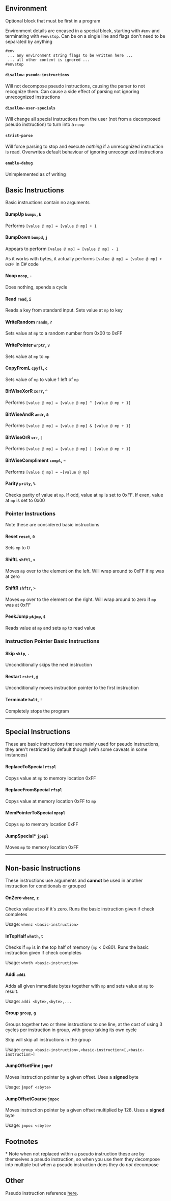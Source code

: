 ﻿## Environment
Optional block that must be first in a program

Environment details are encased in a special block, starting with `#env` and terminating with `#envstop`. Can be on a single line and
flags don't need to be separated by anything

```
#env
 ... any environment string flags to be written here ...
 ... all other content is ignored ...
#envstop
```


#### `disallow-pseudo-instructions`
Will not decompose pseudo instructions, causing the parser to not recognize them.
Can cause a side effect of parsing not ignoring unrecognized instructions

#### `disallow-user-specials`
Will change all special instructions from the user (not from a decomposed pseudo instruction) to turn into
a `noop`

#### `strict-parse`
Will force parsing to stop and execute *nothing* if a unrecognized instruction is read.
Overwrites default behaviour of ignoring unrecognized instructions

#### `enable-debug`
Unimplemented as of writing

## Basic Instructions
Basic instructions contain no arguments

#### BumpUp `bumpu`, `k`
Performs `[value @ mp] = [value @ mp] + 1`

#### BumpDown `bumpd`, `j`
Appears to perform `[value @ mp] = [value @ mp] - 1`

As it works with bytes, it actually performs `[value @ mp] = [value @ mp] + 0xFF` in C# code

#### Noop `noop`, `-`
Does nothing, spends a cycle

#### Read `read`, `i`
Reads a key from standard input. Sets value at `mp` to key

#### WriteRandom `randm`, `?`
Sets value at `mp` to a random number from 0x00 to 0xFF

#### WritePointer `wrptr`, `v`
Sets value at `mp` to `mp`

#### CopyFromL `cpyfl`, `c`
Sets value of `mp` to value 1 left of `mp`

#### BitWiseXorR `xorr`, `^`
Performs `[value @ mp] = [value @ mp] ^ [value @ mp + 1]`

#### BitWiseAndR `andr`, `&`
Performs `[value @ mp] = [value @ mp] & [value @ mp + 1]`

#### BitWiseOrR `orr`, `|`
Performs `[value @ mp] = [value @ mp] | [value @ mp + 1]`

#### BitWiseCompliment `compl`, `~`
Performs `[value @ mp] = ~[value @ mp]`

#### Parity `prity`, `%`
Checks parity of value at `mp`.
If odd, value at `mp` is set to 0xFF.
If even, value at `mp` is set to 0x00

### Pointer Instructions
Note these are considered basic instructions

#### Reset `reset`, `0`
Sets `mp` to 0

#### ShiftL `shftl`, `<`
Moves `mp` over to the element on the left. Will wrap around to 0xFF if `mp` was at zero

#### ShiftR `shftr`, `>`
Moves `mp` over to the element on the right. Will wrap around to zero if `mp` was at 0xFF

#### PeekJump `pkjmp`, `$`
Reads value at `mp` and sets `mp` to read value

### Instruction Pointer Basic Instructions

#### Skip `skip`, `.`
Unconditionally skips the next instruction

#### Restart `rstrt`, `@`
Unconditionally moves instruction pointer to the first instruction

#### Terminate `halt`, `!`
Completely stops the program

---

## Special Instructions
These are basic instructions that are mainly used for pseudo instructions, they aren't restricted by default though (with some caveats in some instances)

#### ReplaceToSpecial `rtspl`
Copys value at `mp` to memory location 0xFF

#### ReplaceFromSpecial `rfspl`
Copys value at memory location 0xFF to `mp`

#### MemPointerToSpecial `mpspl`
Copys `mp` to memory location 0xFF

#### JumpSpecial\* `jpspl`
Moves `mp` to memory location 0xFF

---

## Non-basic Instructions
These instructions use arguments and **cannot** be used in another instruction for conditionals or grouped

#### OnZero `whenz`, `z`
Checks value at `mp` if it's zero. Runs the basic instruction given if check completes

Usage: `whenz <basic-instruction>`

#### InTopHalf `whnth`, `t`
Checks if `mp` is in the top half of memory (`mp` < 0x80). Runs the basic instruction given if check completes

Usage: `whnth <basic-instruction>`

#### Addi `addi`
Adds all given immediate bytes together with `mp` and sets value at `mp` to result.

Usage: `addi <byte>,<byte>,...`

#### Group `group`, `g`
Groups together two or three instructions to one line, at the cost of using 3 cycles per instruction in group, with group taking its own cycle

Skip will skip all instructions in the group

Usage: `group <basic-instruction>,<basic-instruction>[,<basic-instruction>]`

#### JumpOffsetFine `jmpof`
Moves instruction pointer by a given offset. Uses a **signed** byte

Usage: `jmpof <sbyte>`

#### JumpOffsetCoarse `jmpoc`
Moves instruction pointer by a given offset multiplied by 128. Uses a **signed** byte

Usage: `jmpoc <sbyte>`

## Footnotes

\* Note when not replaced within a pseudo instruction these are by themselves a pseudo instruction, so when you use them they decompose into multiple but when a pseudo instruction does they do *not* decompose

## Other
Pseudo instruction reference [here](PSEUDO_REF.md).
